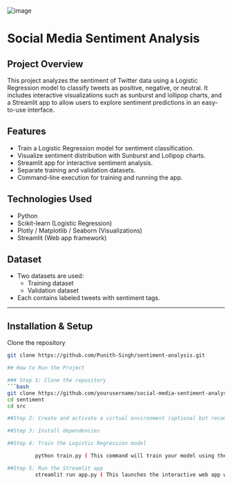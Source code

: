 ![image](https://github.com/user-attachments/assets/b088180d-d12f-4535-a27f-90dc8f1a0fc1)
# Social Media Sentiment Analysis

## Project Overview
This project analyzes the sentiment of Twitter data using a Logistic Regression model to classify tweets as positive, negative, or neutral. It includes interactive visualizations such as sunburst and lollipop charts, and a Streamlit app to allow users to explore sentiment predictions in an easy-to-use interface.

## Features
- Train a Logistic Regression model for sentiment classification.
- Visualize sentiment distribution with Sunburst and Lollipop charts.
- Streamlit app for interactive sentiment analysis.
- Separate training and validation datasets.
- Command-line execution for training and running the app.

## Technologies Used
- Python
- Scikit-learn (Logistic Regression)
- Plotly / Matplotlib / Seaborn (Visualizations)
- Streamlit (Web app framework)

## Dataset
- Two datasets are used:
  - Training dataset
  - Validation dataset  
- Each contains labeled tweets with sentiment tags.

---

## Installation & Setup

Clone the repository
```bash
git clone https://github.com/Punith-Singh/sentiment-analysis.git

## How to Run the Project

### Step 1: Clone the repository
```bash
git clone https://github.com/yourusername/social-media-sentiment-analysis.git
cd sentiment
cd src

##Step 2: Create and activate a virtual environment (optional but recommended)

##Step 3: Install dependencies

##Step 4: Train the Logistic Regression model

         python train.py ( This command will train your model using the training dataset and save the trained model file )

##Step 5: Run the Streamlit app
         streamlit run app.py ( This launches the interactive web app where you can input tweets, get sentiment predictions, and explore visualizations )



